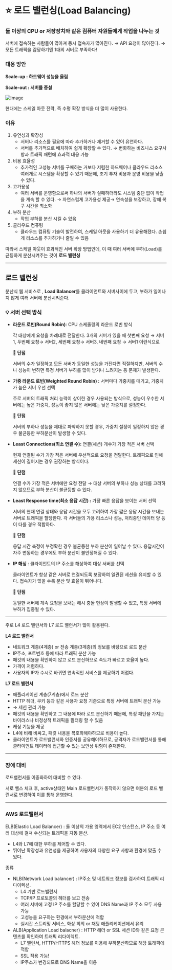 # ⭐️ 로드 밸런싱(Load Balancing)
### 둘 이상의 CPU or 저장장치와 같은 컴퓨터 자원들에게 작업을 나누는 것

서버에 접속하는 사람들이 많아져 동시 접속자가 많아진다. → API 요청이 많아진다. → 모든 트래픽을 감당하기엔 1대의 서버로 부족하다!

### 대응 방안

**Scale-up : 하드웨어 성능을 올림**

**Scale-out : 서버를 증설**

![image](https://github.com/2024-Computer-Science/2024-Computer-Science/assets/83461362/ba9592e6-8f85-4177-88af-4a9f3074087d)

현대에는 스케일 아웃 전략, 즉 수평 확장 방식을 더 많이 사용한다.

### 이유

1. 유연성과 확장성
    - 서버나 리소스를 필요에 따라 추가하거나 제거할 수 있어 유연하다.
    - 서버를 추가적으로 배치하여 쉽게 확장할 수 있다. → 변화하는 비즈니스 요구사항과 트래픽 패턴에 효과적 대응 가능
2. 비용 효율성
    - 추가적인 고성능 서버를 구매하는 거보다 저렴한 하드웨어나 클라우드 리소스 여러개로 시스템을 확장할 수 있기 때문에, 초기 투자 비용과 운영 비용을 낮출 수 있다.
3. 고가용성
    - 여러 서버를 운영함으로써 하나의 서버가 실패하더라도 시스템 중단 없이 작업을 계속 할 수 있다. → 자연스럽게 고가용성 제공→  연속성을 보장하고,  장애 복구 시간을 최소화
4. 부하 분산
    - 작업 부하를 분산 시킬 수 있음
5. 클라우드 컴퓨팅
    - 클라우드 컴퓨팅 기술이 발전하여, 스케일 아웃을 사용하기 더 유용해졌다. 손쉽게 리소스를 추가하거나 줄일 수 있음

따라서 스케일 아웃이 효과적인 서버 확장 방법인데, 이 때 여러 서버에 부하(Load)를 균등하게 분산시켜주는 것이 **로드 밸런싱**

---

## 로드 밸런싱

분산식 웹 서비스로 , **Load Balancer**를 클라이언트와 서버사이에 두고, 부하가 일어나지 않게 여러 서버에 분산시켜준다. 

### 💡 서버 선택 방식

- **라운드 로빈(Round Robin)**: CPU 스케줄링의 라운드 로빈 방식
    
    각 대상에게 요청을 차례대로 전달한다. 3개의 서버가 있을 때 첫번째 요청 → 서버 1, 두번째 요청→ 서버2, 세번째 요청→ 서버3, 네번째 요청 → 서버1 이런식으로
    
    🥹 **단점**
    
    서버의 수가 일정하고 모든 서버가 동일한 성능을 가진다면 적절하지만, 서버의 수나 성능이 변하면 특정 서버가 부하를 많이 받거나 느려지는 등 문제가 발생한다.
    
- **가중 라운드 로빈(Weighted Round Robin) :** 서버마다 가중치를 매기고, 가중치가 높은 서버 우선 선택
    
    주로 서버의 트래픽 처리 능력이 상이한 경우 사용되는 방식으로, 성능이 우수한 서버에는 높은 가중치, 성능이 좋지 않은 서버에는 낮은 가중치를 설정한다.
    
     🥹 **단점**
    
    서버의 부하나 성능을 제대로 파악하지 못할 경우, 가중치 설정이 일정하지 않은 경우 불균등한 부하분산이 발생할 수 있다.
    

- **Least Connections(최소 연결 수):** 연결(세션) 개수가 가장 적은 서버 선택
    
    현재 연결된 수가 가장 적은 서버에 우선적으로 요청을 전달한다. 트래픽으로 인해 세션이 길어지는 경우 권장하는 방식이다.
    
     🥹 **단점**
    
    연결 수가 가장 적은 서버에만 요청 전달 → 대상 서버의 부하나 성능 상태를 고려하지 않으므로 부하 분산이 불균등할 수 있다.
    
- **Least Response time(최소 응답 시간) :** 가장 빠른 응답을 보이는 서버 선택
    
    서버의 현재 연결 상태와 응답 시간을 모두 고려하여 가장 짧은 응답 시간을 보내는 서버로 트래픽을 할당한다. 각 서버들의 가용 리소스나 성능, 처리중인 데이터 양 등이 다를 경우 적합하다.
    
     🥹 **단점**
    
    응답 시간 측정이 부정확한 경우 불균등한 부하 분산이 일어날 수 있다. 응답시간이 자주 변동하는 경우에도 부하 분산이 불안정해질 수 있다.
    
- **IP 해싱** : 클라이언트의 IP 주소를 해싱하여 대상 서버를 선택
    
    클라이언트가 항상 같은 서버로 연결되도록 보장하여 일관된 세션을 유지할 수 있다. 접속자가 많을 수록 분산 및 효율이 뛰어나다. 
    
    🥹 **단점**
    
    동일한 서버에 계속 요청을 보내는 해시 충돌 현상이 발생할 수 있고, 특정 서버에 부하가 집중될 수 있다.
    

---

주로 L4 로드 밸런서와 L7 로드 밸런서가 많이 활용된다.

**L4 로드 밸런서** 

- 네트워크 계층(4계층) or 전송 계층(3계층)의 정보를 바탕으로 로드 분산
- IP주소, 포트번호 등에 따라 트래픽 분산 가능
- 패킷의 내용을 확인하지 않고 로드 분산하므로 속도가 빠르고 효율이 높다.
- 가격이 저렴하다.
- 사용자의 IP가 수시로 바뀌면 연속적인 서비스를 제공하기 어렵다.

**L7 로드 밸런서**

- 애플리케이션 계층(7계층)에서 로드 분산
- HTTP 헤더, 쿠키 등과 같은 사용자 요청 기준으로 특정 서버에 트래픽 분산 가능
- → 세션 관리 가능
- 패킷의 내용을 확인하고 그 내용에 따라 로드 분산하기 때문에, 특정 패턴을 가지는 바이러스나 비정상적 트래픽을 필터링 할 수 있음
- 캐싱 기능을 제공
- L4에 비해 비싸고, 패킷 내용을 복호화해야하므로 비용이 높다.
- 클라이언트가 로드밸런서와 인증서를 공유해야하므로, 공격자가 로드밸런서를 통해 클라이언트 데이터에 접근할 수 있는 보안상 위험이 존재한다.

___ 

### 장애 대비

로드밸런서를 이중화하여 대비할 수 있다.

서로 헬스 체크 후, active상태인 Main 로드밸런서가 동작하지 않으면 여분의 로드 밸런서로 변경하여 이를 통해 운영한다.

___

### AWS 로드밸런서

ELB(Elastic Load Balancer) : 둘 이상의 가용 영역에서 EC2 인스턴스, IP 주소 등 여러 대상에 걸쳐 수신되는 트래픽을 자동 분산. 

- L4와 L7에 대한 부하를 제어할 수 있다.
- 뛰어난 확장성과 유연성을 제공하여 사용자의 다양한 요구 사항과 환경에 맞출 수 있다.

종류

- NLB(Network Load balancer) : IP주소 및 네트워크 정보를 검사하여 트래픽 리다이렉션.
    - L4 기반 로드밸런서
    - TCP/IP 프로토콜의 헤더를 보고 전송
    - 여러 서버에 고정 IP 주소를 할당할 수 있어 DNS Name과 IP 주소 모두 사용 가능
    - 고성능을 요구하는 환경에서 부하분산에 적합
    - 실시간 스트리밍 서비스, 화상 회의 or 채팅 애플리케이션에서 유리
- ALB(Application Load balacner) :  HTTP 헤더 or SSL 세션 ID와 같은 요청 콘텐츠를 확인하여 트래픽 리다이렉트.
    - L7 밸런서,  HTTP/HTTPS 헤더 정보를 이용해 부하분산하므로 해당 트래픽에 적합
    - SSL 적용 가능!
    - IP주소가 변경되므로 DNS Name을 이용
